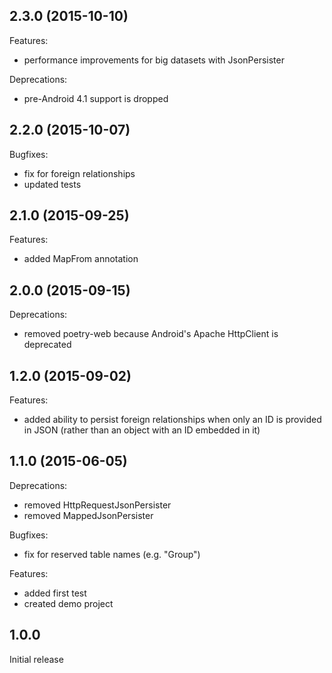 ## 2.3.0 (2015-10-10)

Features:
 - performance improvements for big datasets with JsonPersister

Deprecations:
 - pre-Android 4.1 support is dropped 

## 2.2.0 (2015-10-07)

Bugfixes:
 - fix for foreign relationships
 - updated tests

## 2.1.0 (2015-09-25)

Features:
 - added MapFrom annotation
 
## 2.0.0 (2015-09-15)

Deprecations:
 - removed poetry-web because Android's Apache HttpClient is deprecated

## 1.2.0 (2015-09-02)

Features:
 - added ability to persist foreign relationships when only an ID is provided in JSON
   (rather than an object with an ID embedded in it)

## 1.1.0 (2015-06-05)

Deprecations:
  - removed HttpRequestJsonPersister
  - removed MappedJsonPersister

Bugfixes:
  - fix for reserved table names (e.g. "Group")

Features:
  - added first test
  - created demo project

## 1.0.0

Initial release